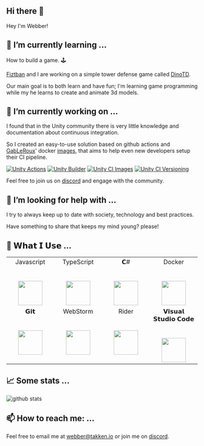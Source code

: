 <!--
**webbertakken/WebberTakken** is a ✨ _special_ ✨ repository because its `README.md` (this file) appears on your GitHub profile.

Here are some ideas to get you started:

- 🔭 I’m currently working on ...
- 🌱 I’m currently learning ...
- 👯 I’m looking to collaborate on ...
- 🤔 I’m looking for help with ...
- 💬 Ask me about ...
- 📫 How to reach me: ...
- 😄 Pronouns: ...
- ⚡ Fun fact: ...
-->

## Hi there 👋

Hey I'm Webber!

## 🌱 I’m currently learning ...

How to build a game. 🕹

[Fiztban](https://github.com/Fiztban) and I are working on a simple tower defense game called [DinoTD](https://dino.td). 

Our main goal is to both learn and have fun; I'm learning game programming while my he learns to create and animate 3d models. 

## 🔭 I’m currently working on ...

I found that in the Unity community there is very little knowledge and documentation about continuous integration.

So I created an easy-to-use solution based on github actions and [GabLeRoux](https://github.com/GabLeRoux)' docker [images](https://hub.docker.com/r/gableroux/unity3d), that aims to help even new developers setup their CI pipeline.

[![Unity Actions](https://github-readme-stats.vercel.app/api/pin/?username=webbertakken&repo=unity-actions&theme=radical&show_icons=true)](https://github.com/webbertakken/unity-actions)
[![Unity Builder](https://github-readme-stats.vercel.app/api/pin/?username=webbertakken&repo=unity-builder&theme=radical&show_icons=true)](https://github.com/webbertakken/unity-builder)
[![Unity CI Images](https://github-readme-stats.vercel.app/api/pin/?username=unity-ci&repo=docker&theme=radical&show_icons=true&v0)](https://github.com/unity-ci/docker)
[![Unity CI Versioning](https://github-readme-stats.vercel.app/api/pin/?username=unity-ci&repo=versioning-backend&theme=radical&show_icons=true)](https://github.com/unity-ci/versioning-backend)

Feel free to join us on [discord](http://unity-ci.com/discord) and engage with the community.

## 🤔 I’m looking for help with ...

I try to always keep up to date with society, technology and best practices.

Have something to share that keeps my mind young? please!

## 🔨 𝗪𝗵𝗮𝘁 𝗜 𝗨𝘀𝗲 ...

<table>
  <tbody>
    <tr valign="top">
      <td width="25%" align="center">
        <span>Javascript</span><br><br><br>
        <img height="64px" src="https://cdn.svgporn.com/logos/javascript.svg">
      </td>
      <td width="25%" align="center">
        <span>TypeScript</span><br><br><br>
        <img height="64px" src="https://cdn.svgporn.com/logos/typescript-icon.svg">
      </td>
      <td width="25%" align="center">
        <span>𝗖#</span><br><br><br>
        <img height="64px" src="https://cdn.svgporn.com/logos/c-sharp.svg">
      </td>
      <td width="25%" align="center">
        <span>Docker</span><br><br><br>
        <img height="64px" src="https://cdn.svgporn.com/logos/docker-icon.svg">
      </td>
    </tr>
    <tr valign="top">
      <td width="25%" align="center">
        <span>𝗚𝗶𝘁</span><br><br><br>
        <img height="64px" src="https://cdn.svgporn.com/logos/git-icon.svg">
      </td>
      <td width="25%" align="center">
        <span>WebStorm</span><br><br><br>
        <img height="64px" src="https://cdn.svgporn.com/logos/webstorm.svg">
      </td>
      <td width="25%" align="center">
        <span>Rider</span><br><br><br>
        <img height="64px" src="https://blog.jetbrains.com/wp-content/uploads/2019/01/rider_icon.svg">
      </td>
      <td width="25%" align="center">
        <span>𝗩𝗶𝘀𝘂𝗮𝗹 𝗦𝘁𝘂𝗱𝗶𝗼 𝗖𝗼𝗱𝗲</span><br><br><br>
        <img height="64px" src="https://cdn.svgporn.com/logos/visual-studio-code.svg">
      </td>
    </tr>
  </tbody>
</table>

## 📈 Some stats ...

![github stats](https://github-readme-stats.vercel.app/api?username=webbertakken&count_private=true&theme=radical&show_icons=true)

## 📫 How to reach me: ...

Feel free to email me at [webber@takken.io](mailto:webber@takken.io) or join me on [discord](http://unity-ci.com/discord).





